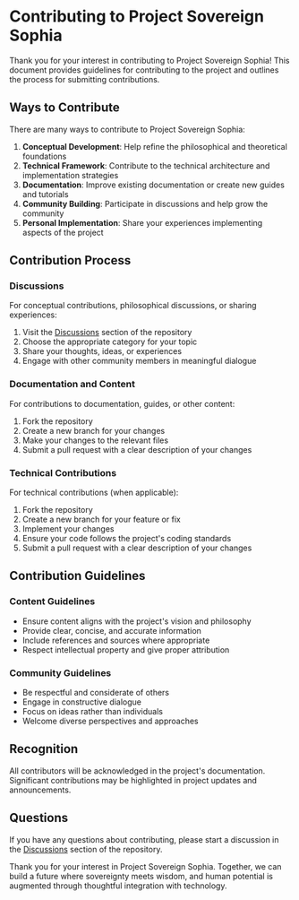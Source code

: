 # Contributing to Project Sovereign Sophia

Thank you for your interest in contributing to Project Sovereign Sophia! This document provides guidelines for contributing to the project and outlines the process for submitting contributions.

## Ways to Contribute

There are many ways to contribute to Project Sovereign Sophia:

1. **Conceptual Development**: Help refine the philosophical and theoretical foundations
2. **Technical Framework**: Contribute to the technical architecture and implementation strategies
3. **Documentation**: Improve existing documentation or create new guides and tutorials
4. **Community Building**: Participate in discussions and help grow the community
5. **Personal Implementation**: Share your experiences implementing aspects of the project

## Contribution Process

### Discussions

For conceptual contributions, philosophical discussions, or sharing experiences:

1. Visit the [Discussions](../../discussions) section of the repository
2. Choose the appropriate category for your topic
3. Share your thoughts, ideas, or experiences
4. Engage with other community members in meaningful dialogue

### Documentation and Content

For contributions to documentation, guides, or other content:

1. Fork the repository
2. Create a new branch for your changes
3. Make your changes to the relevant files
4. Submit a pull request with a clear description of your changes

### Technical Contributions

For technical contributions (when applicable):

1. Fork the repository
2. Create a new branch for your feature or fix
3. Implement your changes
4. Ensure your code follows the project's coding standards
5. Submit a pull request with a clear description of your changes

## Contribution Guidelines

### Content Guidelines

- Ensure content aligns with the project's vision and philosophy
- Provide clear, concise, and accurate information
- Include references and sources where appropriate
- Respect intellectual property and give proper attribution

### Community Guidelines

- Be respectful and considerate of others
- Engage in constructive dialogue
- Focus on ideas rather than individuals
- Welcome diverse perspectives and approaches

## Recognition

All contributors will be acknowledged in the project's documentation. Significant contributions may be highlighted in project updates and announcements.

## Questions

If you have any questions about contributing, please start a discussion in the [Discussions](../../discussions) section of the repository.

Thank you for your interest in Project Sovereign Sophia. Together, we can build a future where sovereignty meets wisdom, and human potential is augmented through thoughtful integration with technology.
